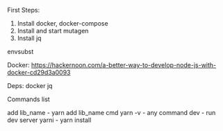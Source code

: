 First Steps:

1) Install docker, docker-compose
2) Install and start mutagen
3) Install jq


envsubst

Docker: https://hackernoon.com/a-better-way-to-develop-node-js-with-docker-cd29d3a0093

Deps:
docker
jq



Commands list


add lib_name - yarn add lib_name
cmd yarn -v  - any command
dev - run dev server
yarni - yarn install
